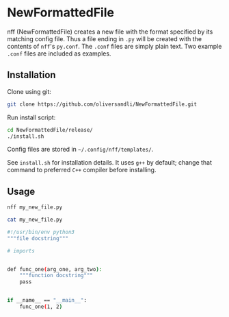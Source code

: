 # NewFormattedFile

nff (NewFormattedFile) creates a new file with the format specified by its matching config file. Thus a file ending in `.py` will be created with the contents of `nff`'s `py.conf`. The `.conf` files are simply plain text. Two example `.conf` files are included as examples.

## Installation

Clone using git:
```bash
git clone https://github.com/oliversandli/NewFormattedFile.git
```
Run install script:
```bash
cd NewFormattedFile/release/
./install.sh
```
Config files are stored in `~/.config/nff/templates/`.

See `install.sh` for installation details. It uses `g++` by default; change that command to preferred `C++` compiler before installing.

## Usage

```bash
nff my_new_file.py
```
```bash
cat my_new_file.py

#!/usr/bin/env python3
"""file docstring"""

# imports


def func_one(arg_one, arg_two):
    """function docstring"""
    pass


if __name__ == "__main__":
    func_one(1, 2)
```
